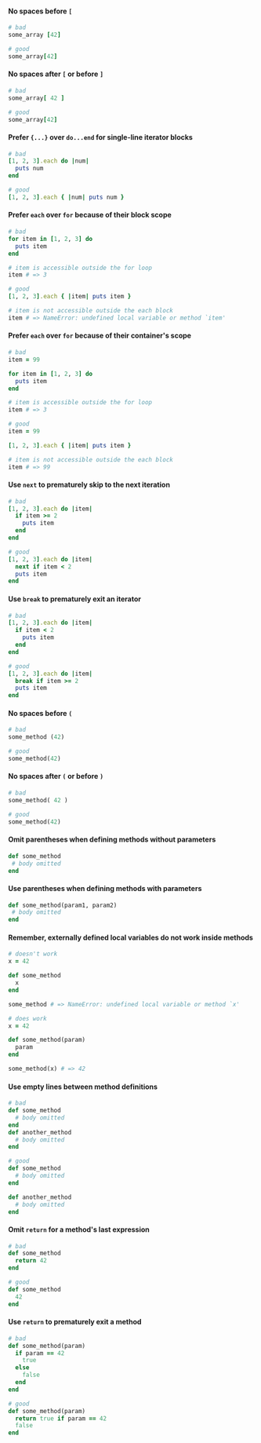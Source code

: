 #### No spaces before `[`

```ruby
# bad
some_array [42]

# good
some_array[42]
```


#### No spaces after `[` or before `]`

```ruby
# bad
some_array[ 42 ]

# good
some_array[42]
```


#### Prefer `{...}` over `do...end` for single-line iterator blocks

```ruby
# bad
[1, 2, 3].each do |num|
  puts num
end

# good
[1, 2, 3].each { |num| puts num }
```


#### Prefer `each` over `for` because of their block scope

```ruby
# bad
for item in [1, 2, 3] do
  puts item
end

# item is accessible outside the for loop
item # => 3

# good
[1, 2, 3].each { |item| puts item }

# item is not accessible outside the each block
item # => NameError: undefined local variable or method `item'
```


#### Prefer `each` over `for` because of their container's scope

```ruby
# bad
item = 99

for item in [1, 2, 3] do
  puts item
end

# item is accessible outside the for loop
item # => 3

# good
item = 99

[1, 2, 3].each { |item| puts item }

# item is not accessible outside the each block
item # => 99
```


#### Use `next` to prematurely skip to the next iteration

```ruby
# bad
[1, 2, 3].each do |item|
  if item >= 2
    puts item
  end
end

# good
[1, 2, 3].each do |item|
  next if item < 2
  puts item
end
```


#### Use `break` to prematurely exit an iterator

```ruby
# bad
[1, 2, 3].each do |item|
  if item < 2
    puts item
  end
end

# good
[1, 2, 3].each do |item|
  break if item >= 2
  puts item
end
```


#### No spaces before `(`

```ruby
# bad
some_method (42)

# good
some_method(42)
```


#### No spaces after `(` or before `)`

```ruby
# bad
some_method( 42 )

# good
some_method(42)
```


#### Omit parentheses when defining methods without parameters

```ruby
def some_method
 # body omitted
end
```


#### Use parentheses when defining methods with parameters

```ruby
def some_method(param1, param2)
 # body omitted
end
```


#### Remember, externally defined local variables do not work inside methods

```ruby
# doesn't work
x = 42

def some_method
  x
end

some_method # => NameError: undefined local variable or method `x'

# does work
x = 42

def some_method(param)
  param
end

some_method(x) # => 42
```


#### Use empty lines between method definitions

```ruby
# bad
def some_method
  # body omitted
end
def another_method
  # body omitted
end

# good
def some_method
  # body omitted
end

def another_method
  # body omitted
end
```


#### Omit `return` for a method's last expression

```ruby
# bad
def some_method
  return 42
end

# good
def some_method
  42
end
```


#### Use `return` to prematurely exit a method

```ruby
# bad
def some_method(param)
  if param == 42
    true
  else
    false
  end
end

# good
def some_method(param)
  return true if param == 42
  false
end
```
